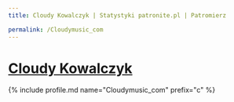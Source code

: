 ```yaml
---
title: Cloudy Kowalczyk | Statystyki patronite.pl | Patromierz

permalink: /Cloudymusic_com
---
```


# [Cloudy Kowalczyk](https://patronite.pl/Cloudymusic_com)

{% include profile.md name="Cloudymusic_com" prefix="c" %}
